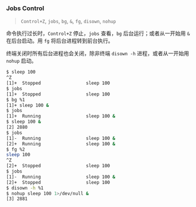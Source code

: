 ### Jobs Control

> `Control+Z`, `jobs`, `bg`, `&`, `fg`, `disown`, `nohup`

命令执行过长时，`Control+Z` 停止，`jobs` 查看，`bg` 后台运行；或者从一开始用 `&` 在后台启动。用 `fg` 将后台进程转到前台执行。

终端关闭时所有后台进程也会关闭，除非终端 `disown -h` 进程，或者从一开始用 `nohup` 启动。

```bash
$ sleep 100
^Z
[1]+  Stopped                 sleep 100
$ jobs
[1]+  Stopped                 sleep 100
$ bg %1
[1]+ sleep 100 &
$ jobs
[1]+  Running                 sleep 100 &
$ sleep 100 &
[2] 2880
$ jobs
[1]-  Running                 sleep 100 &
[2]+  Running                 sleep 100 &
$ fg %2
sleep 100
^Z
[2]+  Stopped                 sleep 100
$ jobs
[1]-  Running                 sleep 100 &
[2]+  Stopped                 sleep 100
$ disown -h %1
$ nohup sleep 100 1>/dev/null &
[3] 2881
```
